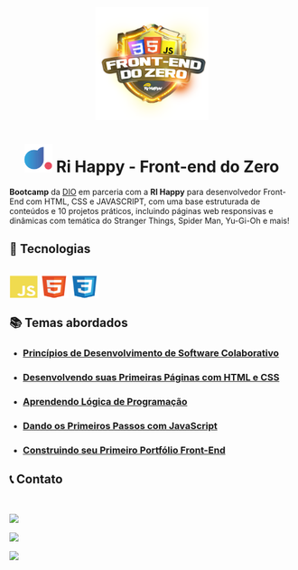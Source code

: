 <div align="center">
<img height="200" width="200" src="Desenvolvimento-colaborativo/img/logo-DIO.webp">
</div>

<h1 style="text-align: center">
<img  height="50" width="50" src="Desenvolvimento-colaborativo/img/logo_DIO.webp">
Ri Happy - Front-end do Zero
</h1>

**Bootcamp** da [DIO](https://web.dio.me/home) em parceria com a **RI Happy** para desenvolvedor Front-End com HTML, CSS e JAVASCRIPT, com uma base estruturada de conteúdos e 10 projetos práticos, incluindo páginas web responsivas e dinâmicas com temática do Stranger Things, Spider Man, Yu-Gi-Oh e mais!

<h2> 🚀 Tecnologias</h2>

<div style="display: inline_block"><br>
    <img align="center" alt="Misael-Js" height="40" width="50" src="https://raw.githubusercontent.com/devicons/devicon/master/icons/javascript/javascript-plain.svg">
    <img align="center" alt="Misael-HTML" height="40" width="50" src="https://raw.githubusercontent.com/devicons/devicon/master/icons/html5/html5-original.svg">
    <img align="center" alt="Misael-CSS" height="40" width="50" src="https://raw.githubusercontent.com/devicons/devicon/master/icons/css3/css3-original.svg">
</div>

<h2> 📚 Temas abordados</h2>

- ### [Princípios de Desenvolvimento de Software Colaborativo](Desenvolvimento-colaborativo/menu_desenvolvimento-colaborativo.md)

- ### [Desenvolvendo suas Primeiras Páginas com HTML e CSS](HTML-CSS/menu_html-css.md)

- ### [Aprendendo Lógica de Programação](Logica-Programacao/menu_logica-programacao.md)

- ### [Dando os Primeiros Passos com JavaScript](Javascript/menu_javascript.md)

- ### [Construindo seu Primeiro Portfólio Front-End](Projetos-Portfolio/menu_projetos-portifolio.md)

<h2> 📞 Contato</h2>

<div style="display: inline_block"><br>

  <a href="https://instagram.com/misaelvborges" target="_blank"><img src="https://img.shields.io/badge/-Instagram-%23E4405F?style=for-the-badge&logo=instagram&logoColor=white" target="_blank"></a>

  <a href = "mailto:misaelborges1981@gmail.com"><img src="https://img.shields.io/badge/-Gmail-%23333?style=for-the-badge&logo=gmail&logoColor=white" target="_blank"></a>

  <a href="https://www.linkedin.com/in/misael-borges-dev/" target="_blank"><img src="https://img.shields.io/badge/-LinkedIn-%230077B5?style=for-the-badge&logo=linkedin&logoColor=white" target="_blank"></a>
  
</div>